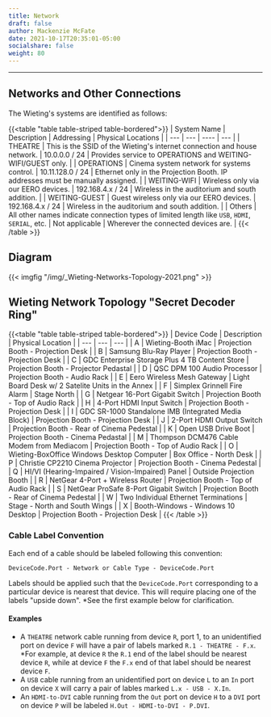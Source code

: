 ```yaml
---
title: Network
draft: false
author: Mackenzie McFate
date: 2021-10-17T20:35:01-05:00
socialshare: false
weight: 80
---
```

<!--
menu:
  main:
    identifier: prices
    pre: dollar-sign
    weight: 200
-->

<hr/>

## Networks and Other Connections

The Wieting's systems are identified as follows:

{{<table "table table-striped table-bordered">}}
| System Name | Description | Addressing | Physical Locations |
| --- | --- | ---- | --- |
| THEATRE | This is the SSID of the Wieting's internet connection and house network. | 10.0.0.0 / 24 | Provides service to OPERATIONS and WEITING-WIFI/GUEST only. |
| OPERATIONS | Cinema system network for systems control. | 10.11.128.0 / 24 | Ethernet only in the Projection Booth.  IP addresses must be manually assigned. |
| WEITING-WIFI | Wireless only via our EERO devices. | 192.168.4.x / 24 | Wireless in the auditorium and south addition. |
| WEITING-GUEST | Guest wireless only via our EERO devices. | 192.168.4.x / 24 | Wireless in the auditorium and south addition. |
| Others | All other names indicate connection types of limited length like `USB`, `HDMI`, `SERIAL`, etc. | Not applicable | Wherever the connected devices are. |
{{< /table >}}            

<!-- Notes from Andrew Peevler...

10.0.0.x = MEDIA Network
10.11.128.x = OPERATIONS network... everything cinema-related except MEDIA

Problem:  When the iMac's ethernet connection is active, the iMac cannot access the internet!

-->

## Diagram

{{< imgfig "/img/_Wieting-Networks-Topology-2021.png" >}}


## Wieting Network Topology "Secret Decoder Ring"

{{<table "table table-striped table-bordered">}}
| Device Code | Description | Physical Location |
| --- | --- | --- |
| A | Wieting-Booth iMac | Projection Booth - Projection Desk |
| B | Samsung Blu-Ray Player | Projection Booth - Projection Desk |
| C | GDC Enterprise Storage Plus 4 TB Content Store | Projection Booth - Projector Pedastal |
| D | QSC DPM 100 Audio Processor | Projection Booth - Audio Rack |
| E | Eero Wireless Mesh Gateway | Light Board Desk w/ 2 Satelite Units in the Annex |
| F | Simplex Grinnell Fire Alarm | Stage North |
| G | Netgear 16-Port Gigabit Switch | Projection Booth - Top of Audio Rack |
| H | 4-Port HDMI Input Switch | Projection Booth - Projection Desk |
| I | GDC SR-1000 Standalone IMB (Integrated Media Block) | Projection Booth - Projection Desk |
| J | 2-Port HDMI Output Switch | Projection Booth - Rear of Cinema Pedestal |
| K | Open USB Drive Boot | Projection Booth - Cinema Pedastal |
| M | Thompson DCM476 Cable Modem from Mediacom | Projection Booth - Top of Audio Rack |
| O | Wieting-BoxOffice Windows Desktop Computer | Box Office - North Desk |
| P | Christie CP2210 Cinema Projector | Projection Booth - Cinema Pedestal |
| Q | HI/VI (Hearing-Impaired / Vision-Impaired) Panel | Outside Projection Booth |
| R | NetGear 4-Port + Wireless Router | Projection Booth - Top of Audio Rack |
| S | NetGear ProSafe 8-Port Gigabit Switch | Projection Booth - Rear of Cinema Pedestal |
| W | Two Individual Ethernet Terminations | Stage - North and South Wings |
| X | Booth-Windows - Windows 10 Desktop | Projection Booth - Projection Desk |
{{< /table >}}            

### Cable Label Convention

Each end of a cable should be labeled following this convention:

  `DeviceCode.Port - Network or Cable Type - DeviceCode.Port`

Labels should be applied such that the `DeviceCode.Port` corresponding to a particular device is nearest that device.  This will require placing one of the labels "upside down". \*See the first example below for clarification.  

#### Examples

  - A `THEATRE` network cable running from device `R`, port 1, to an unidentified port on device `F` will have a pair of labels marked `R.1 - THEATRE - F.x`.  \*For example, at device `R` the `R.1` end of the label should be nearest device `R`, while at device `F` the `F.x` end of that label should be nearest device `F`.
  - A `USB` cable running from an unidentified port on device `L` to an `In` port on device `X` will carry a pair of lables marked `L.x - USB - X.In`.
  - An `HDMI-to-DVI` cable running from the `Out` port on device `H` to a `DVI` port on device `P` will be labeled `H.Out - HDMI-to-DVI - P.DVI`.
